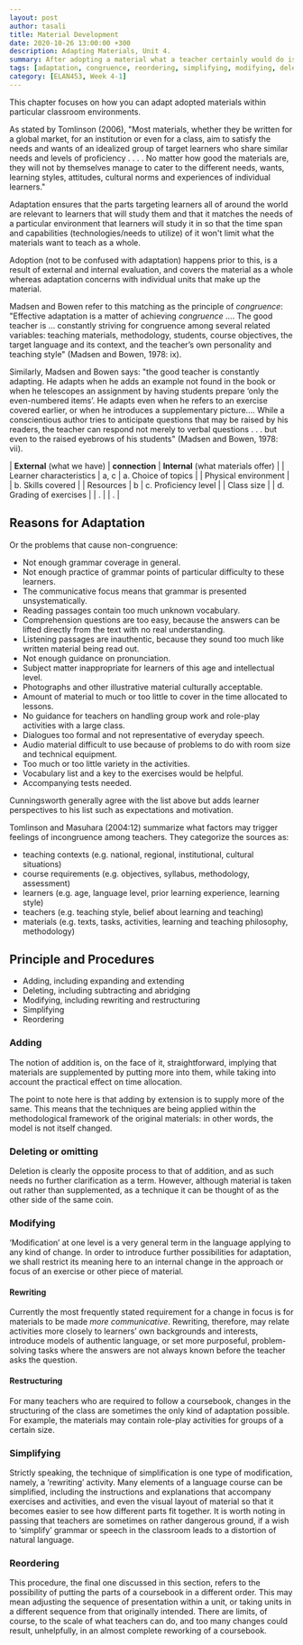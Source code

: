 ```yaml
---
layout: post
author: tasali
title: Material Development
date: 2020-10-26 13:00:00 +300
description: Adapting Materials, Unit 4.
summary: After adopting a material what a teacher certainly would do is adapting to the environment or for learners so that materials can achieve some level of authenticity. A good teacher will always adapt.
tags: [adaptation, congruence, reordering, simplifying, modifying, deleting, adding, materials]
category: [ELAN453, Week 4-1]
---	
```


This chapter focuses on how you can adapt adopted materials within particular classroom environments.

As stated by Tomlinson (2006), "Most materials, whether they be written for a global market, for an institution or even for a class, aim to satisfy the needs and wants of an idealized group of target learners who share similar needs and levels of proficiency . . . . No matter how good the materials are, they will not by themselves manage to cater to the different needs, wants, learning styles, attitudes, cultural norms and experiences of individual learners." 

Adaptation ensures that the parts targeting learners all of around the world are relevant to learners that will study them and that it matches the needs of a particular environment that learners will study it in so that the time span and capabilities (technologies/needs to utilize) of it won't limit what the materials want to teach as a whole. 

Adoption (not to be confused with adaptation) happens prior to this, is a result of external and internal evaluation, and covers the material as a whole whereas adaptation concerns with individual units that make up the material. 

Madsen and Bowen refer to this matching as the principle of *congruence*: "Effective adaptation is a matter of achieving _congruence_ .... The good teacher is ... constantly striving for congruence among several related variables: teaching materials, methodology, students, course objectives, the target language and its context, and the teacher’s own personality and teaching
style" (Madsen and Bowen, 1978: ix).

Similarly, Madsen and Bowen says: "the good teacher is constantly adapting. He adapts when he adds an example not found in the book or when he telescopes an assignment by having students prepare ‘only the even-numbered items’. He adapts even when he refers to an exercise covered earlier, or when he introduces a supplementary picture.... While a conscientious author tries to anticipate questions that may be raised by his readers, the teacher can respond not merely to verbal questions . . . but even to the raised eyebrows of his students" (Madsen and Bowen, 1978: vii).

| **External** (what we have) | **connection** | **Internal** (what materials offer) |
| Learner characteristics | a, c | a. Choice of topics |
| Physical environment | | b. Skills covered | 
| Resources | b | c. Proficiency level |
| Class size | | d. Grading of exercises |
| . | | . |

## Reasons for Adaptation 

Or the problems that cause non-congruence:

* Not enough grammar coverage in general.
* Not enough practice of grammar points of particular difficulty to these learners.
* The communicative focus means that grammar is presented unsystematically.
* Reading passages contain too much unknown vocabulary.
* Comprehension questions are too easy, because the answers can be lifted directly from the text with no real understanding.
* Listening passages are inauthentic, because they sound too much like written material being read out.
* Not enough guidance on pronunciation.
* Subject matter inappropriate for learners of this age and intellectual level.
* Photographs and other illustrative material culturally acceptable.
* Amount of material to much or too little to cover in the time allocated to lessons.
* No guidance for teachers on handling group work and role-play activities with a large class.
* Dialogues too formal and not representative of everyday speech.
* Audio material difficult to use because of problems to do with room size and technical equipment.
* Too much or too little variety in the activities.
* Vocabulary list and a key to the exercises would be helpful.
* Accompanying tests needed.

Cunningsworth generally agree with the list above but adds learner perspectives to his list such as expectations and motivation.

Tomlinson and Masuhara (2004:12) summarize what factors may trigger feelings of incongruence among teachers. They categorize the sources as:

* teaching contexts (e.g. national, regional, institutional, cultural situations)
* course requirements (e.g. objectives, syllabus, methodology, assessment)
* learners (e.g. age, language level, prior learning experience, learning style)
* teachers (e.g. teaching style, belief about learning and teaching)
* materials (e.g. texts, tasks, activities, learning and teaching philosophy, methodology)

## Principle and Procedures

- Adding, including expanding and extending
- Deleting, including subtracting and abridging
- Modifying, including rewriting and restructuring
- Simplifying
- Reordering

### Adding

The notion of addition is, on the face of it, straightforward, implying that
materials are supplemented by putting more into them, while taking into
account the practical effect on time allocation.

The point to note here is that adding by extension is to supply more of the same. This means that the techniques are being applied within the methodological framework of the original materials: in other words, the model is not itself changed.

### Deleting or omitting

Deletion is clearly the opposite process to that of addition, and as such needs
no further clarification as a term. However, although material is taken out rather than supplemented, as a technique it can be thought of as the other side of the same coin.

### Modifying

‘Modification’ at one level is a very general term in the language applying to
any kind of change. In order to introduce further possibilities for adaptation,
we shall restrict its meaning here to an internal change in the approach or
focus of an exercise or other piece of material.

#### Rewriting

Currently the most frequently stated requirement for a change in
focus is for materials to be made *more communicative*. Rewriting, therefore, may relate activities more closely to learners’ own backgrounds and interests, introduce models of authentic language, or set more purposeful, problem-solving tasks where the answers are not always known before the teacher asks the question.

#### Restructuring

For many teachers who are required to follow a coursebook, changes in the structuring of the class are sometimes the only kind of adaptation possible. For example, the materials may contain role-play activities for groups of a certain size.

### Simplifying 

Strictly speaking, the technique of simplification is one type of modification,
namely, a ‘rewriting’ activity. Many elements of a language course can be simplified, including the instructions and explanations that accompany exercises and activities, and even the visual layout of material so that it becomes easier to see how different parts fit together. It is worth noting in passing that teachers are sometimes on rather dangerous ground, if a wish to ‘simplify’ grammar or speech in the classroom leads to a distortion of natural language.

### Reordering

This procedure, the final one discussed in this section, refers to the possibility of putting the parts of a coursebook in a different order. This may mean adjusting the sequence of presentation within a unit, or taking units in a different sequence from that originally intended. There are limits, of course, to the scale of what teachers can do, and too many changes could result, unhelpfully, in an almost complete reworking of a coursebook.